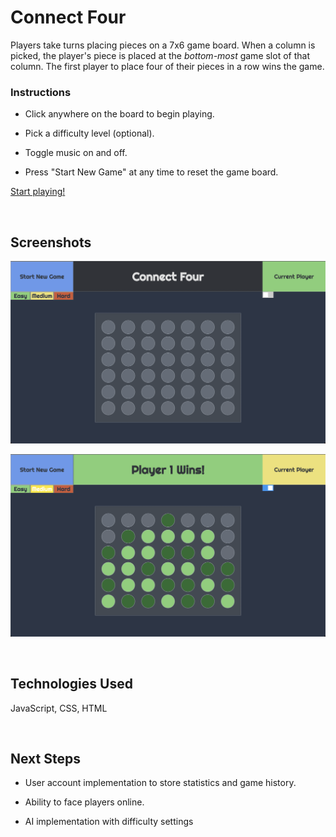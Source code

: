 
# Connect Four 

Players take turns placing pieces on a 7x6 game board. When a column is picked, the player's piece is placed at the *bottom-most* game slot of that column. The first player to place four of their pieces in a row wins the game. 

### Instructions

- Click anywhere on the board to begin playing.

- Pick a difficulty level (optional).

- Toggle music on and off.

- Press "Start New Game" at any time to reset the game board.

[Start playing!](https://woojinv.github.io/Connect-Four/)

</br>

## Screenshots

![Empty Game Board](images/wireframe.png "Wireframe")

![End Game Board](images/wireframe-win.png "Wireframe Win")

</br>

## Technologies Used

JavaScript, CSS, HTML

</br>

## Next Steps

- User account implementation to store statistics and game history.

- Ability to face players online. 

- AI implementation with difficulty settings


